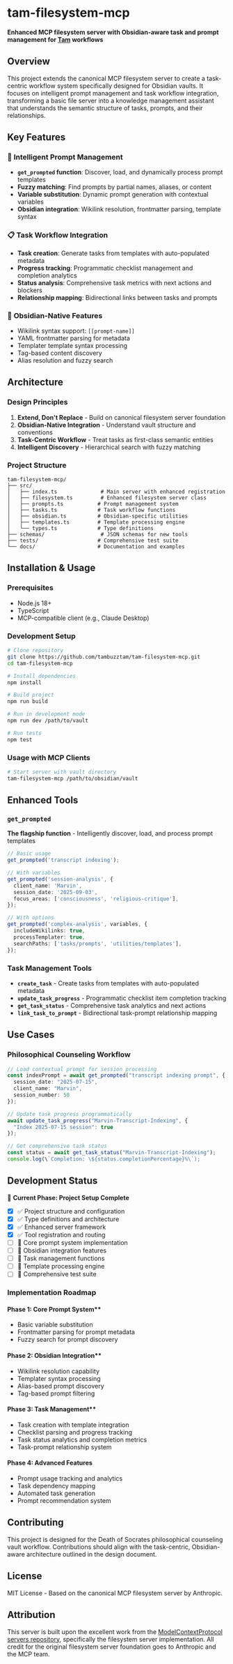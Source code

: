 # tam-filesystem-mcp

**Enhanced MCP filesystem server with Obsidian-aware task and prompt management for [Tam](https://tam.buzz/) workflows**

## Overview

This project extends the canonical MCP filesystem server to create a task-centric workflow system specifically designed for Obsidian vaults. It focuses on intelligent prompt management and task workflow integration, transforming a basic file server into a knowledge management assistant that understands the semantic structure of tasks, prompts, and their relationships.

## Key Features

### 🎯 **Intelligent Prompt Management**

- **`get_prompted` function**: Discover, load, and dynamically process prompt templates
- **Fuzzy matching**: Find prompts by partial names, aliases, or content
- **Variable substitution**: Dynamic prompt generation with contextual variables
- **Obsidian integration**: Wikilink resolution, frontmatter parsing, template syntax

### 📋 **Task Workflow Integration**

- **Task creation**: Generate tasks from templates with auto-populated metadata
- **Progress tracking**: Programmatic checklist management and completion analytics
- **Status analysis**: Comprehensive task metrics with next actions and blockers
- **Relationship mapping**: Bidirectional links between tasks and prompts

### 🔗 **Obsidian-Native Features**

- Wikilink syntax support: `[[prompt-name]]`
- YAML frontmatter parsing for metadata
- Templater template syntax processing
- Tag-based content discovery
- Alias resolution and fuzzy search

## Architecture

### Design Principles

1. **Extend, Don't Replace** - Build on canonical filesystem server foundation
1. **Obsidian-Native Integration** - Understand vault structure and conventions
1. **Task-Centric Workflow** - Treat tasks as first-class semantic entities
1. **Intelligent Discovery** - Hierarchical search with fuzzy matching

### Project Structure

```text
tam-filesystem-mcp/
├── src/
│   ├── index.ts              # Main server with enhanced registration
│   ├── filesystem.ts         # Enhanced filesystem server class
│   ├── prompts.ts           # Prompt management system
│   ├── tasks.ts             # Task workflow functions
│   ├── obsidian.ts          # Obsidian-specific utilities
│   ├── templates.ts         # Template processing engine
│   └── types.ts             # Type definitions
├── schemas/                  # JSON schemas for new tools
├── tests/                   # Comprehensive test suite
└── docs/                    # Documentation and examples
```

## Installation & Usage

### Prerequisites

- Node.js 18+
- TypeScript
- MCP-compatible client (e.g., Claude Desktop)

### Development Setup

```bash
# Clone repository
git clone https://github.com/tambuzztam/tam-filesystem-mcp.git
cd tam-filesystem-mcp

# Install dependencies
npm install

# Build project
npm run build

# Run in development mode
npm run dev /path/to/vault

# Run tests
npm test
```

### Usage with MCP Clients

```bash
# Start server with vault directory
tam-filesystem-mcp /path/to/obsidian/vault
```

## Enhanced Tools

### `get_prompted`

**The flagship function** - Intelligently discover, load, and process prompt templates

```typescript
// Basic usage
get_prompted('transcript indexing');

// With variables
get_prompted('session-analysis', {
  client_name: 'Marvin',
  session_date: '2025-09-03',
  focus_areas: ['consciousness', 'religious-critique'],
});

// With options
get_prompted('complex-analysis', variables, {
  includeWikilinks: true,
  processTemplater: true,
  searchPaths: ['tasks/prompts', 'utilities/templates'],
});
```

### Task Management Tools

- **`create_task`** - Create tasks from templates with auto-populated metadata
- **`update_task_progress`** - Programmatic checklist item completion tracking
- **`get_task_status`** - Comprehensive task analytics and next actions
- **`link_task_to_prompt`** - Bidirectional task-prompt relationship mapping

## Use Cases

### Philosophical Counseling Workflow

```typescript
// Load contextual prompt for session processing
const indexPrompt = await get_prompted("transcript indexing prompt", {
  session_date: "2025-07-15",
  client_name: "Marvin",
  session_number: 50
});

// Update task progress programmatically
await update_task_progress("Marvin-Transcript-Indexing", {
  "Index 2025-07-15 session": true
});

// Get comprehensive task status
const status = await get_task_status("Marvin-Transcript-Indexing");
console.log(\`Completion: \${status.completionPercentage}%\`);
```

## Development Status

🚧 **Current Phase: Project Setup Complete**

- [x] ✅ Project structure and configuration
- [x] ✅ Type definitions and architecture
- [x] ✅ Enhanced server framework
- [x] ✅ Tool registration and routing
- [ ] 🔄 Core prompt system implementation
- [ ] 🔄 Obsidian integration features
- [ ] 🔄 Task management functions
- [ ] 🔄 Template processing engine
- [ ] 🔄 Comprehensive test suite

### Implementation Roadmap

#### Phase 1: Core Prompt System\*\*

- Basic variable substitution
- Frontmatter parsing for prompt metadata
- Fuzzy search for prompt discovery

#### Phase 2: Obsidian Integration\*\*

- Wikilink resolution capability
- Templater syntax processing
- Alias-based prompt discovery
- Tag-based prompt filtering

#### Phase 3: Task Management\*\*

- Task creation with template integration
- Checklist parsing and progress tracking
- Task status analytics and completion metrics
- Task-prompt relationship system

#### Phase 4: Advanced Features

- Prompt usage tracking and analytics
- Task dependency mapping
- Automated task generation
- Prompt recommendation system

## Contributing

This project is designed for the Death of Socrates philosophical counseling vault workflow. Contributions should align with the task-centric, Obsidian-aware architecture outlined in the design document.

## License

MIT License - Based on the canonical MCP filesystem server by Anthropic.

## Attribution

This server is built upon the excellent work from the [ModelContextProtocol servers repository](https://github.com/modelcontextprotocol/servers), specifically the filesystem server implementation. All credit for the original filesystem server foundation goes to Anthropic and the MCP team.
